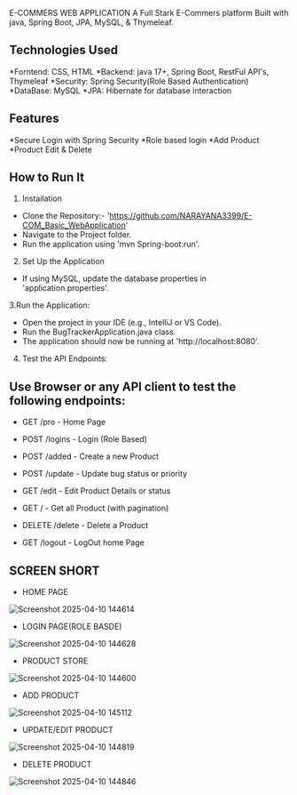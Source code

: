 E-COMMERS WEB APPLICATION
A Full Stark E-Commers platform Built with java, Spring Boot, JPA, MySQL, & Thymeleaf.

## Technologies Used
*Forntend: CSS, HTML
*Backend: java 17+, Spring Boot, RestFul API's, Thymeleaf
*Security: Spring Security(Role Based Authentication)
*DataBase: MySQL
*JPA: Hibernate for database interaction

## Features
*Secure Login with Spring Security
*Role based login
*Add Product
*Product Edit & Delete

## How to Run It

1. Instailation

* Clone the Repository:- 'https://github.com/NARAYANA3399/E-COM_Basic_WebApplication'
* Navigate to the Project folder.
* Run the application using 'mvn Spring-boot:run'.

2. Set Up the Application
* If using MySQL, update the database properties in 'application.properties'.

3.Run the Application:
* Open the project in your IDE (e.g., IntelliJ or VS Code).
* Run the BugTrackerApplication.java class.
* The application should now be running at 'http://localhost:8080'.

4. Test the API Endpoints:

## Use Browser or any API client to test the following endpoints:

  * GET /pro - Home Page

  * POST /logins - Login (Role Based)

  * POST /added - Create a new Product

  * POST /update - Update bug status or priority

  * GET /edit - Edit Product Details or status

  * GET / - Get all Product (with pagination)

  * DELETE /delete - Delete a Product

  * GET /logout - LogOut home Page

## SCREEN SHORT

  * HOME PAGE

![Screenshot 2025-04-10 144614](https://github.com/user-attachments/assets/80659206-0d96-4280-a127-6064d1a658da)

  * LOGIN PAGE(ROLE BASDE)

![Screenshot 2025-04-10 144628](https://github.com/user-attachments/assets/1f563705-7a87-41d6-9f11-31f3c87c24b5)

  * PRODUCT STORE

![Screenshot 2025-04-10 144600](https://github.com/user-attachments/assets/6730da6d-9c5d-4e37-9847-31128c3d0081)

*  ADD PRODUCT

![Screenshot 2025-04-10 145112](https://github.com/user-attachments/assets/7526d05a-dd61-4649-9912-af00756dd051)

* UPDATE/EDIT PRODUCT

![Screenshot 2025-04-10 144819](https://github.com/user-attachments/assets/05bb2e3a-1b4b-4e6a-867c-ae67e95277b8)

* DELETE PRODUCT

![Screenshot 2025-04-10 144846](https://github.com/user-attachments/assets/57c1b6cb-293a-4da9-8771-268c940c0c56)













